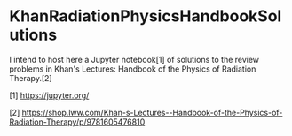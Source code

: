 # KhanRadiationPhysicsHandbookSolutions
I intend to host here a Jupyter notebook[1] of solutions to the review problems in Khan's Lectures: Handbook of the Physics of Radiation Therapy.[2]

[1] https://jupyter.org/

[2] https://shop.lww.com/Khan-s-Lectures--Handbook-of-the-Physics-of-Radiation-Therapy/p/9781605476810
